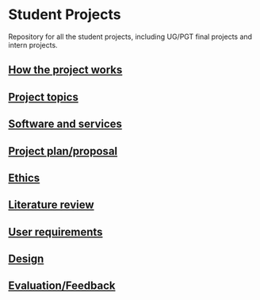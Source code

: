 # Student Projects
Repository for all the student projects, including UG/PGT final projects and intern projects.

## [How the project works](instructions/intro.md)

## [Project topics](instruction/topic.md)
 
## [Software and services](instructions/software.md)

## [Project plan/proposal](instructions/proposal.md)

## [Ethics](instructions/ethics.md)

## [Literature review](instructions/literature.md)

## [User requirements](instructions/requirements.md)

## [Design](instructions/design.md)

## [Evaluation/Feedback](instructions/evaluation.md)
